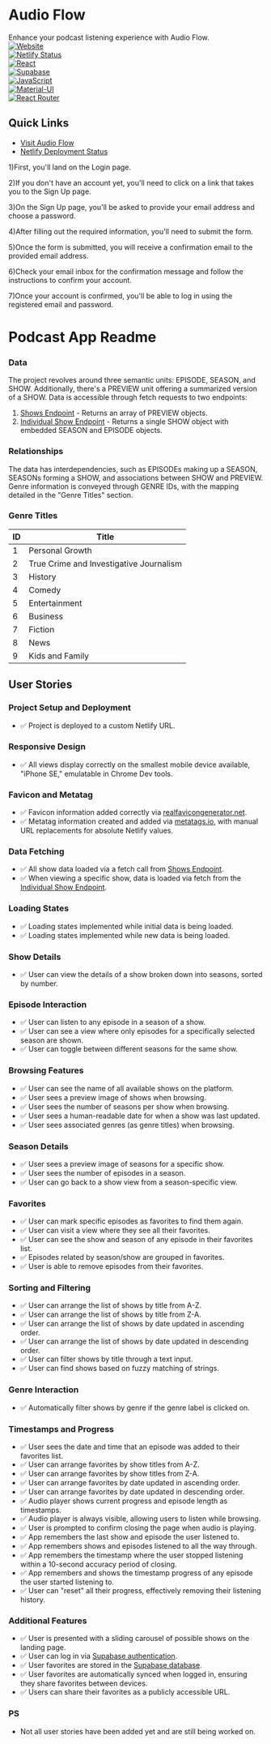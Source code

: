 
# Audio Flow

Enhance your podcast listening experience with Audio Flow.\
[![Website](https://img.shields.io/badge/Website-Audio_Flow-blue?style=flat-square&logo=netlify)](https://audioflow.netlify.app/)\
[![Netlify Status](https://api.netlify.com/api/v1/badges/5e30c764-3646-4957-ab98-d228fbd9aa1f/deploy-status)](https://app.netlify.com/sites/5e30c764-3646-4957-ab98-d228fbd9aa1f)\
[![React](https://img.shields.io/badge/React-16.x-blue?style=flat-square&logo=react)](https://reactjs.org/)\
[![Supabase](https://img.shields.io/badge/Supabase-1.x-blue?style=flat-square&logo=supabase)](https://supabase.io/)\
[![JavaScript](https://img.shields.io/badge/JavaScript-ES6-yellow?style=flat-square&logo=javascript)](https://developer.mozilla.org/en-US/docs/Web/JavaScript)\
[![Material-UI](https://img.shields.io/badge/Material--UI-4.x-blue?style=flat-square&logo=material-ui)](https://material-ui.com/)\
[![React Router](https://img.shields.io/badge/React_Router-5.x-blue?style=flat-square&logo=react-router)](https://reactrouter.com/)

## Quick Links
- [Visit Audio Flow](https://audioflow.netlify.app/)
- [Netlify Deployment Status](https://app.netlify.com/sites/5e30c764-3646-4957-ab98-d228fbd9aa1f)



1)First, you'll land on the Login page.

2)If you don't have an account yet, you'll need to click on a link that takes you to the Sign Up page.

3)On the Sign Up page, you'll be asked to provide your email address and choose a password.

4)After filling out the required information, you'll need to submit the form.

5)Once the form is submitted, you will receive a confirmation email to the provided email address.

6)Check your email inbox for the confirmation message and follow the instructions to confirm your account.

7)Once your account is confirmed, you'll be able to log in using the registered email and password.

# Podcast App Readme

### Data

The project revolves around three semantic units: EPISODE, SEASON, and SHOW. Additionally, there's a PREVIEW unit offering a summarized version of a SHOW. Data is accessible through fetch requests to two endpoints: 
1. [Shows Endpoint](https://podcast-api.netlify.app/shows) - Returns an array of PREVIEW objects.
2. [Individual Show Endpoint](https://podcast-api.netlify.app/id/<ID>) - Returns a single SHOW object with embedded SEASON and EPISODE objects.

### Relationships

The data has interdependencies, such as EPISODEs making up a SEASON, SEASONs forming a SHOW, and associations between SHOW and PREVIEW. Genre information is conveyed through GENRE IDs, with the mapping detailed in the "Genre Titles" section.

### Genre Titles

| ID  | Title                               |
|----|-------------------------------------|
| 1  | Personal Growth                     |
| 2  | True Crime and Investigative Journalism |
| 3  | History                             |
| 4  | Comedy                              |
| 5  | Entertainment                       |
| 6  | Business                            |
| 7  | Fiction                             |
| 8  | News                                |
| 9  | Kids and Family                     |

## User Stories

### Project Setup and Deployment
- ✅ Project is deployed to a custom Netlify URL.

### Responsive Design
- ✅ All views display correctly on the smallest mobile device available, "iPhone SE," emulatable in Chrome Dev tools.

### Favicon and Metatag
- ✅ Favicon information added correctly via [realfavicongenerator.net](https://realfavicongenerator.net/).
- ✅ Metatag information created and added via [metatags.io](https://metatags.io/), with manual URL replacements for absolute Netlify values.

### Data Fetching
- ✅ All show data loaded via a fetch call from [Shows Endpoint](https://podcast-api.netlify.app/shows).
- ✅ When viewing a specific show, data is loaded via fetch from the [Individual Show Endpoint](https://podcast-api.netlify.app/id/<ID>).

### Loading States
- ✅ Loading states implemented while initial data is being loaded.
- ✅ Loading states implemented while new data is being loaded.

### Show Details
- ✅ User can view the details of a show broken down into seasons, sorted by number.

### Episode Interaction
- ✅ User can listen to any episode in a season of a show.
- ✅ User can see a view where only episodes for a specifically selected season are shown.
- ✅ User can toggle between different seasons for the same show.

### Browsing Features
- ✅ User can see the name of all available shows on the platform.
- ✅ User sees a preview image of shows when browsing.
- ✅ User sees the number of seasons per show when browsing.
- ✅ User sees a human-readable date for when a show was last updated.
- ✅ User sees associated genres (as genre titles) when browsing.

### Season Details
- ✅ User sees a preview image of seasons for a specific show.
- ✅ User sees the number of episodes in a season.
- ✅ User can go back to a show view from a season-specific view.

### Favorites
- ✅ User can mark specific episodes as favorites to find them again.
- ✅ User can visit a view where they see all their favorites.
- ✅ User can see the show and season of any episode in their favorites list.
- ✅ Episodes related by season/show are grouped in favorites.
- ✅ User is able to remove episodes from their favorites.

### Sorting and Filtering
- ✅ User can arrange the list of shows by title from A-Z.
- ✅ User can arrange the list of shows by title from Z-A.
- ✅ User can arrange the list of shows by date updated in ascending order.
- ✅ User can arrange the list of shows by date updated in descending order.
- ✅ User can filter shows by title through a text input.
- ✅ User can find shows based on fuzzy matching of strings.

### Genre Interaction
- ✅ Automatically filter shows by genre if the genre label is clicked on.

### Timestamps and Progress
- ✅ User sees the date and time that an episode was added to their favorites list.
- ✅ User can arrange favorites by show titles from A-Z.
- ✅ User can arrange favorites by show titles from Z-A.
- ✅ User can arrange favorites by date updated in ascending order.
- ✅ User can arrange favorites by date updated in descending order.
- ✅ Audio player shows current progress and episode length as timestamps.
- ✅ Audio player is always visible, allowing users to listen while browsing.
- ✅ User is prompted to confirm closing the page when audio is playing.
- ✅ App remembers the last show and episode the user listened to.
- ✅ App remembers shows and episodes listened to all the way through.
- ✅ App remembers the timestamp where the user stopped listening within a 10-second accuracy period of closing.
- ✅ App remembers and shows the timestamp progress of any episode the user started listening to.
- ✅ User can "reset" all their progress, effectively removing their listening history.

### Additional Features
- ✅ User is presented with a sliding carousel of possible shows on the landing page.
- ✅ User can log in via [Supabase authentication](https://app.supabase.com).
- ✅ User favorites are stored in the [Supabase database](https://app.supabase.com).
- ✅ User favorites are automatically synced when logged in, ensuring they share favorites between devices.
- ✅ Users can share their favorites as a publicly accessible URL.

### PS
- Not all user stories have been added yet and are still being worked on.









